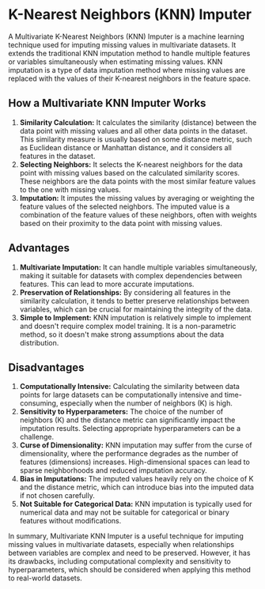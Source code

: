 <h1>K-Nearest Neighbors (KNN) Imputer</h1>
    <p>A Multivariate K-Nearest Neighbors (KNN) Imputer is a machine learning technique used for imputing missing values in multivariate datasets. It extends the traditional KNN imputation method to handle multiple features or variables simultaneously when estimating missing values. KNN imputation is a type of data imputation method where missing values are replaced with the values of their K-nearest neighbors in the feature space.</p>

  <h2>How a Multivariate KNN Imputer Works</h2>
    <ol>
        <li><strong>Similarity Calculation:</strong> It calculates the similarity (distance) between the data point with missing values and all other data points in the dataset. This similarity measure is usually based on some distance metric, such as Euclidean distance or Manhattan distance, and it considers all features in the dataset.</li>
        <li><strong>Selecting Neighbors:</strong> It selects the K-nearest neighbors for the data point with missing values based on the calculated similarity scores. These neighbors are the data points with the most similar feature values to the one with missing values.</li>
        <li><strong>Imputation:</strong> It imputes the missing values by averaging or weighting the feature values of the selected neighbors. The imputed value is a combination of the feature values of these neighbors, often with weights based on their proximity to the data point with missing values.</li>
    </ol>

  <h2>Advantages</h2>
    <ol>
        <li><strong>Multivariate Imputation:</strong> It can handle multiple variables simultaneously, making it suitable for datasets with complex dependencies between features. This can lead to more accurate imputations.</li>
        <li><strong>Preservation of Relationships:</strong> By considering all features in the similarity calculation, it tends to better preserve relationships between variables, which can be crucial for maintaining the integrity of the data.</li>
        <li><strong>Simple to Implement:</strong> KNN imputation is relatively simple to implement and doesn't require complex model training. It is a non-parametric method, so it doesn't make strong assumptions about the data distribution.</li>
    </ol>

  <h2>Disadvantages</h2>
    <ol>
        <li><strong>Computationally Intensive:</strong> Calculating the similarity between data points for large datasets can be computationally intensive and time-consuming, especially when the number of neighbors (K) is high.</li>
        <li><strong>Sensitivity to Hyperparameters:</strong> The choice of the number of neighbors (K) and the distance metric can significantly impact the imputation results. Selecting appropriate hyperparameters can be a challenge.</li>
        <li><strong>Curse of Dimensionality:</strong> KNN imputation may suffer from the curse of dimensionality, where the performance degrades as the number of features (dimensions) increases. High-dimensional spaces can lead to sparse neighborhoods and reduced imputation accuracy.</li>
        <li><strong>Bias in Imputations:</strong> The imputed values heavily rely on the choice of K and the distance metric, which can introduce bias into the imputed data if not chosen carefully.</li>
        <li><strong>Not Suitable for Categorical Data:</strong> KNN imputation is typically used for numerical data and may not be suitable for categorical or binary features without modifications.</li>
    </ol>

  <p>In summary, Multivariate KNN Imputer is a useful technique for imputing missing values in multivariate datasets, especially when relationships between variables are complex and need to be preserved. However, it has its drawbacks, including computational complexity and sensitivity to hyperparameters, which should be considered when applying this method to real-world datasets.</p>

